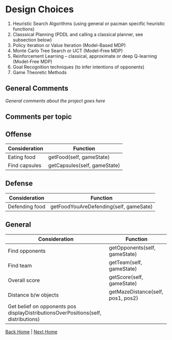 # Design Choices

1. Heuristic Search Algorithms (using general or pacman specific heuristic functions) 
2. Classsical Planning (PDDL and calling a classical planner, see subsection below) 
3. Policy iteration or Value Iteration (Model-Based MDP)
4. Monte Carlo Tree Search or UCT (Model-Free MDP)
5. Reinforcement Learning – classical, approximate or deep Q-learning (Model-Free MDP) 
6. Goal Recognition techniques (to infer intentions of opponents)
7. Game Theoretic Methods

## General Comments

_General comments about the project goes here_

## Comments per topic

## Offense

| Consideration | Function                   |
| ------------- | -------------------------- |
| Eating food   | getFood(self, gameState)   |
| Find capsules | getCapsules(self, gameState)|

## Defense

| Consideration | Function                                  |
| ------------- | ----------------------------------------- |
| Defending food| getFoodYouAreDefending(self, gameSate)    |

## General

| Consideration | Function                                  |
| ------------- | ----------------------------------------- |
| Find opponents| getOpponents(self, gameState)             |
| Find team     | getTeam(self, gameState)                  |
| Overall score | getScore(self, gameState)                 |
| Distance b/w objects | getMazeDistance(self, pos1, pos2)  |
| Get belief on opponents pos displayDistributionsOverPositions(self, distributions)|



[Back Home](/home) | [Next Home](/2_1_approach)